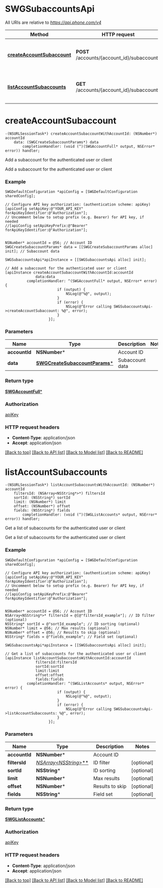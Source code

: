 # SWGSubaccountsApi

All URIs are relative to *https://api.phone.com/v4*

Method | HTTP request | Description
------------- | ------------- | -------------
[**createAccountSubaccount**](SWGSubaccountsApi.md#createaccountsubaccount) | **POST** /accounts/{account_id}/subaccounts | Add a subaccount for the authenticated user or client
[**listAccountSubaccounts**](SWGSubaccountsApi.md#listaccountsubaccounts) | **GET** /accounts/{account_id}/subaccounts | Get a list of subaccounts for the authenticated user or client


# **createAccountSubaccount**
```objc
-(NSURLSessionTask*) createAccountSubaccountWithAccountId: (NSNumber*) accountId
    data: (SWGCreateSubaccountParams*) data
        completionHandler: (void (^)(SWGAccountFull* output, NSError* error)) handler;
```

Add a subaccount for the authenticated user or client

Add a subaccount for the authenticated user or client

### Example 
```objc
SWGDefaultConfiguration *apiConfig = [SWGDefaultConfiguration sharedConfig];

// Configure API key authorization: (authentication scheme: apiKey)
[apiConfig setApiKey:@"YOUR_API_KEY" forApiKeyIdentifier:@"Authorization"];
// Uncomment below to setup prefix (e.g. Bearer) for API key, if needed
//[apiConfig setApiKeyPrefix:@"Bearer" forApiKeyIdentifier:@"Authorization"];


NSNumber* accountId = @56; // Account ID
SWGCreateSubaccountParams* data = [[SWGCreateSubaccountParams alloc] init]; // Subaccount data

SWGSubaccountsApi*apiInstance = [[SWGSubaccountsApi alloc] init];

// Add a subaccount for the authenticated user or client
[apiInstance createAccountSubaccountWithAccountId:accountId
              data:data
          completionHandler: ^(SWGAccountFull* output, NSError* error) {
                        if (output) {
                            NSLog(@"%@", output);
                        }
                        if (error) {
                            NSLog(@"Error calling SWGSubaccountsApi->createAccountSubaccount: %@", error);
                        }
                    }];
```

### Parameters

Name | Type | Description  | Notes
------------- | ------------- | ------------- | -------------
 **accountId** | **NSNumber***| Account ID | 
 **data** | [**SWGCreateSubaccountParams***](SWGCreateSubaccountParams.md)| Subaccount data | 

### Return type

[**SWGAccountFull***](SWGAccountFull.md)

### Authorization

[apiKey](../README.md#apiKey)

### HTTP request headers

 - **Content-Type**: application/json
 - **Accept**: application/json

[[Back to top]](#) [[Back to API list]](../README.md#documentation-for-api-endpoints) [[Back to Model list]](../README.md#documentation-for-models) [[Back to README]](../README.md)

# **listAccountSubaccounts**
```objc
-(NSURLSessionTask*) listAccountSubaccountsWithAccountId: (NSNumber*) accountId
    filtersId: (NSArray<NSString*>*) filtersId
    sortId: (NSString*) sortId
    limit: (NSNumber*) limit
    offset: (NSNumber*) offset
    fields: (NSString*) fields
        completionHandler: (void (^)(SWGListAccounts* output, NSError* error)) handler;
```

Get a list of subaccounts for the authenticated user or client

Get a list of subaccounts for the authenticated user or client

### Example 
```objc
SWGDefaultConfiguration *apiConfig = [SWGDefaultConfiguration sharedConfig];

// Configure API key authorization: (authentication scheme: apiKey)
[apiConfig setApiKey:@"YOUR_API_KEY" forApiKeyIdentifier:@"Authorization"];
// Uncomment below to setup prefix (e.g. Bearer) for API key, if needed
//[apiConfig setApiKeyPrefix:@"Bearer" forApiKeyIdentifier:@"Authorization"];


NSNumber* accountId = @56; // Account ID
NSArray<NSString*>* filtersId = @[@"filtersId_example"]; // ID filter (optional)
NSString* sortId = @"sortId_example"; // ID sorting (optional)
NSNumber* limit = @56; // Max results (optional)
NSNumber* offset = @56; // Results to skip (optional)
NSString* fields = @"fields_example"; // Field set (optional)

SWGSubaccountsApi*apiInstance = [[SWGSubaccountsApi alloc] init];

// Get a list of subaccounts for the authenticated user or client
[apiInstance listAccountSubaccountsWithAccountId:accountId
              filtersId:filtersId
              sortId:sortId
              limit:limit
              offset:offset
              fields:fields
          completionHandler: ^(SWGListAccounts* output, NSError* error) {
                        if (output) {
                            NSLog(@"%@", output);
                        }
                        if (error) {
                            NSLog(@"Error calling SWGSubaccountsApi->listAccountSubaccounts: %@", error);
                        }
                    }];
```

### Parameters

Name | Type | Description  | Notes
------------- | ------------- | ------------- | -------------
 **accountId** | **NSNumber***| Account ID | 
 **filtersId** | [**NSArray&lt;NSString*&gt;***](NSString*.md)| ID filter | [optional] 
 **sortId** | **NSString***| ID sorting | [optional] 
 **limit** | **NSNumber***| Max results | [optional] 
 **offset** | **NSNumber***| Results to skip | [optional] 
 **fields** | **NSString***| Field set | [optional] 

### Return type

[**SWGListAccounts***](SWGListAccounts.md)

### Authorization

[apiKey](../README.md#apiKey)

### HTTP request headers

 - **Content-Type**: application/json
 - **Accept**: application/json

[[Back to top]](#) [[Back to API list]](../README.md#documentation-for-api-endpoints) [[Back to Model list]](../README.md#documentation-for-models) [[Back to README]](../README.md)

